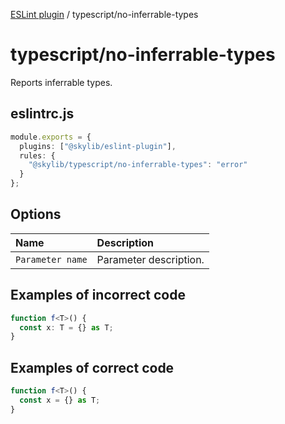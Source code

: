[ESLint plugin](index.md) / typescript/no-inferrable-types

# typescript/no-inferrable-types

Reports inferrable types.

## eslintrc.js

```ts
module.exports = {
  plugins: ["@skylib/eslint-plugin"],
  rules: {
    "@skylib/typescript/no-inferrable-types": "error"
  }
};
```

## Options

| Name | Description |
| :------ | :------ |
| `Parameter name` | Parameter description. |


## Examples of incorrect code

```ts
function f<T>() {
  const x: T = {} as T;
}
```

## Examples of correct code

```ts
function f<T>() {
  const x = {} as T;
}
```
